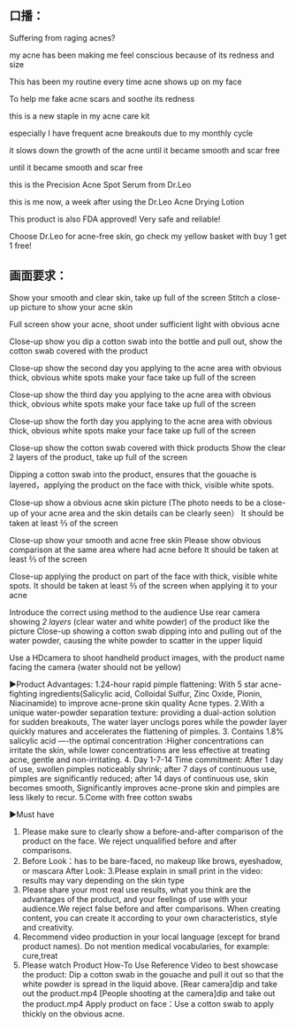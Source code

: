 ## 口播：
Suffering from raging acnes?

my acne has been making me feel conscious because of its redness and size

This has been my routine every time acne shows up on my face

To help me fake acne scars and soothe  its redness

this is a new staple in my acne care kit

especially I have frequent acne breakouts due to my monthly cycle

it slows down the growth of the acne until it became smooth and scar free

until it became smooth and scar free

this is the Precision Acne Spot Serum from Dr.Leo

this is me now, a week after using the Dr.Leo  Acne Drying Lotion

This product is also FDA approved! Very safe and reliable!

Choose Dr.Leo for acne-free skin, go check my yellow basket with buy 1 get 1 free!


## 画面要求：
Show your smooth and clear skin, take up full of the screen
Stitch a close-up picture to show your acne skin

Full screen show your acne, shoot under sufficient light with obvious acne

Close-up show you dip a cotton swab into the bottle and pull out, show the cotton swab covered with the product

Close-up show the second day you applying to the acne area with obvious thick, obvious white spots
 make your face take up full of the screen

Close-up show the third day you applying to the acne area with obvious thick, obvious white spots
 make your face take up full of the screen

Close-up show the forth day you applying to the acne area with obvious thick, obvious white spots
 make your face take up full of the screen

Close-up show the cotton swab covered with thick products
Show the clear 2 layers of the product, take up full of the screen

Dipping a cotton swab into the product, ensures that the gouache is layered，applying the product on the face with thick, visible white spots.

Close-up show a obvious acne skin picture
(The photo needs to be a close-up of your acne area and the skin details can be clearly seen）
It should be taken at least ⅔ of the screen

Close-up show your smooth and acne free skin
Please show obvious comparison at the same area where had acne before
It should be taken at least ⅔ of the screen

Close-up applying the product on part of the face with thick, visible white spots.
It should be taken at least ⅔ of the screen when applying it to your acne

Introduce the correct using method to the audience
Use rear camera showing *2 layers* (clear water and white powder) of the product like the picture
Close-up showing a cotton swab dipping into and pulling out of the water powder, causing the white powder to scatter in the upper liquid

Use a HDcamera to shoot handheld product images, with the product name facing the camera
(water should not be yellow)






▶️Product Advantages:
1.24-hour rapid pimple flattening: With 5 star acne-fighting ingredients(Salicylic acid, Colloidal Sulfur, Zinc Oxide, Pionin, Niacinamide) to improve acne-prone skin quality Acne types.
2.With a unique water-powder separation texture:  providing a dual-action solution for sudden breakouts, The water layer unclogs pores while the powder layer quickly matures and accelerates the flattening of pimples.
3. Contains 1.8% salicylic acid —-the optimal concentration :Higher concentrations can irritate the skin, while lower concentrations are less effective at treating acne, gentle and non-irritating.
4. Day 1-7-14 Time commitment: After 1 day of use, swollen pimples noticeably shrink; after 7 days of continuous use, pimples are significantly reduced; after 14 days of continuous use, skin becomes smooth, Significantly improves acne-prone skin and pimples are less likely to recur.
5.Come with free cotton swabs

▶️Must have
1. Please make sure to clearly show a before-and-after comparison of the product on the face. We reject unqualified before and after comparisons.
2. Before Look：has to be bare-faced, no makeup like brows, eyeshadow, or mascara
    After Look: 
3.Please explain in small print in the video: results may vary depending on the skin type
4. Please share your most real use results, what you think are the advantages of the product, and your feelings of use with your audience.We reject false before and after comparisons. When creating content, you can create it according to your own characteristics, style and creativity.
5. Recommend video production in your local language (except for brand product names). Do not mention medical vocabularies, for example: cure,treat
6. Please watch Product How-To Use Reference Video to best showcase the product:
Dip a cotton swab in the gouache and pull it out so that the white powder is spread in the liquid above.
[Rear camera]dip and take out the product.mp4 [People shooting at the camera]dip and take out the product.mp4
Apply product on face：Use a cotton swab to apply thickly on the obvious acne.
